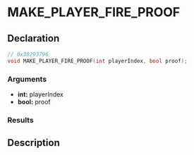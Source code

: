 # MAKE_PLAYER_FIRE_PROOF

## Declaration
```cpp
// 0x38293796
void MAKE_PLAYER_FIRE_PROOF(int playerIndex, bool proof);
```

### Arguments
- **int:** playerIndex
- **bool:** proof

### Results

## Description
